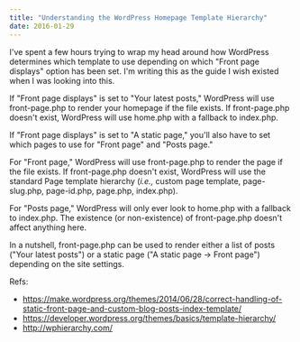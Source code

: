 ```yaml
---
title: "Understanding the WordPress Homepage Template Hierarchy"
date: 2016-01-29
---
```


I've spent a few hours trying to wrap my head around how WordPress
determines which template to use depending on which "Front page
displays" option has been set. I'm writing this as the guide I wish
existed when I was looking into this.

If "Front page displays" is set to "Your latest posts," WordPress will
use front-page.php to render your homepage if the file exists. If
front-page.php doesn't exist, WordPress will use home.php with a
fallback to index.php.

If "Front page displays" is set to "A static page," you'll also have
to set which pages to use for "Front page" and "Posts page."

For "Front page," WordPress will use front-page.php to render the page
if the file exists. If front-page.php doesn't exist, WordPress will
use the standard Page template hierarchy (<em>i.e.,</em> custom page
template, page-slug.php, page-id.php, page.php, index.php).

For "Posts page," WordPress will only ever look to home.php with a
fallback to index.php. The existence (or non-existence) of
front-page.php doesn't affect anything here.

In a nutshell, front-page.php can be used to render either a list of
posts ("Your latest posts") or a static page ("A static page -&gt;
Front page") depending on the site settings.

Refs:
<ul>
	<li><a href="https://make.wordpress.org/themes/2014/06/28/correct-handling-of-static-front-page-and-custom-blog-posts-index-template/">https://make.wordpress.org/themes/2014/06/28/correct-handling-of-static-front-page-and-custom-blog-posts-index-template/</a></li>
	<li><a href="https://developer.wordpress.org/themes/basics/template-hierarchy/">https://developer.wordpress.org/themes/basics/template-hierarchy/</a></li>
	<li><a href="http://wphierarchy.com/">http://wphierarchy.com/</a></li>
</ul>
